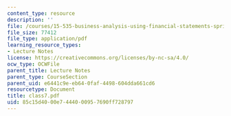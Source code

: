 ```yaml
---
content_type: resource
description: ''
file: /courses/15-535-business-analysis-using-financial-statements-spring-2003/85c15d4000e7444000957690ff728797_class7.pdf
file_size: 77412
file_type: application/pdf
learning_resource_types:
- Lecture Notes
license: https://creativecommons.org/licenses/by-nc-sa/4.0/
ocw_type: OCWFile
parent_title: Lecture Notes
parent_type: CourseSection
parent_uid: e6441c9e-eb64-0faf-4498-604dda661cd6
resourcetype: Document
title: class7.pdf
uid: 85c15d40-00e7-4440-0095-7690ff728797
---
```

